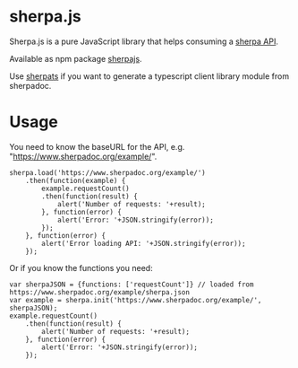# sherpa.js

Sherpa.js is a pure JavaScript library that helps consuming a [sherpa API](https://www.ueber.net/who/mjl/sherpa/).

Available as npm package [sherpajs](https://www.npmjs.com/package/sherpajs).

Use [sherpats](https://github.com/mjl-/sherpats) if you want to generate a typescript client library module from sherpadoc.


# Usage

You need to know the baseURL for the API, e.g. "https://www.sherpadoc.org/example/".

	sherpa.load('https://www.sherpadoc.org/example/')
		.then(function(example) {
			example.requestCount()
			.then(function(result) {
				alert('Number of requests: '+result);
			}, function(error) {
				alert('Error: '+JSON.stringify(error));
			});
		}, function(error) {
			alert('Error loading API: '+JSON.stringify(error));
		});

Or if you know the functions you need:

	var sherpaJSON = {functions: ['requestCount']} // loaded from https://www.sherpadoc.org/example/sherpa.json
	var example = sherpa.init('https://www.sherpadoc.org/example/', sherpaJSON);
	example.requestCount()
		.then(function(result) {
			alert('Number of requests: '+result);
		}, function(error) {
			alert('Error: '+JSON.stringify(error));
		});
